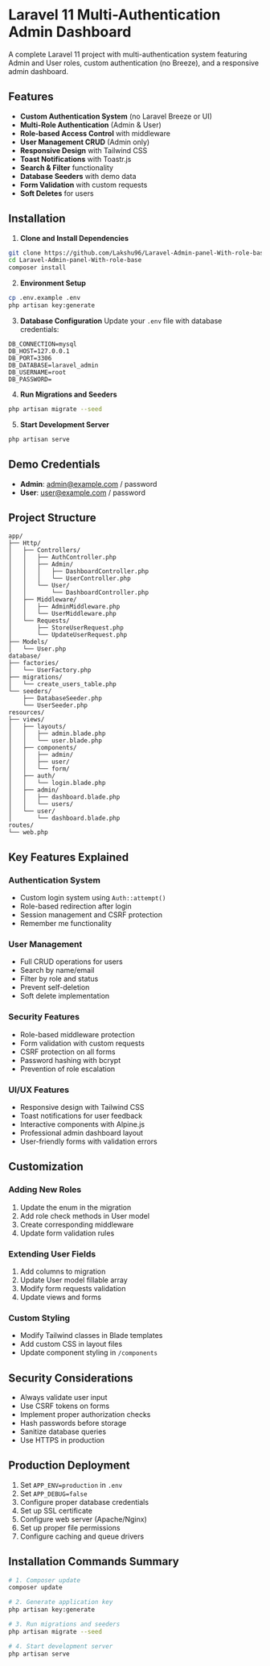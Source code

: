 # Laravel 11 Multi-Authentication Admin Dashboard

A complete Laravel 11 project with multi-authentication system featuring Admin and User roles, custom authentication (no Breeze), and a responsive admin dashboard.

## Features

-   **Custom Authentication System** (no Laravel Breeze or UI)
-   **Multi-Role Authentication** (Admin & User)
-   **Role-based Access Control** with middleware
-   **User Management CRUD** (Admin only)
-   **Responsive Design** with Tailwind CSS
-   **Toast Notifications** with Toastr.js
-   **Search & Filter** functionality
-   **Database Seeders** with demo data
-   **Form Validation** with custom requests
-   **Soft Deletes** for users

## Installation

1. **Clone and Install Dependencies**

```bash
git clone https://github.com/Lakshu96/Laravel-Admin-panel-With-role-base
cd Laravel-Admin-panel-With-role-base
composer install
```

2. **Environment Setup**

```bash
cp .env.example .env
php artisan key:generate
```

3. **Database Configuration**
   Update your `.env` file with database credentials:

```env
DB_CONNECTION=mysql
DB_HOST=127.0.0.1
DB_PORT=3306
DB_DATABASE=laravel_admin
DB_USERNAME=root
DB_PASSWORD=
```

4. **Run Migrations and Seeders**

```bash
php artisan migrate --seed
```

5. **Start Development Server**

```bash
php artisan serve
```

## Demo Credentials

-   **Admin**: admin@example.com / password
-   **User**: user@example.com / password

## Project Structure

```
app/
├── Http/
│   ├── Controllers/
│   │   ├── AuthController.php
│   │   ├── Admin/
│   │   │   ├── DashboardController.php
│   │   │   └── UserController.php
│   │   └── User/
│   │       └── DashboardController.php
│   ├── Middleware/
│   │   ├── AdminMiddleware.php
│   │   └── UserMiddleware.php
│   └── Requests/
│       ├── StoreUserRequest.php
│       └── UpdateUserRequest.php
├── Models/
│   └── User.php
database/
├── factories/
│   └── UserFactory.php
├── migrations/
│   └── create_users_table.php
└── seeders/
    ├── DatabaseSeeder.php
    └── UserSeeder.php
resources/
├── views/
│   ├── layouts/
│   │   ├── admin.blade.php
│   │   └── user.blade.php
│   ├── components/
│   │   ├── admin/
│   │   ├── user/
│   │   └── form/
│   ├── auth/
│   │   └── login.blade.php
│   ├── admin/
│   │   ├── dashboard.blade.php
│   │   └── users/
│   └── user/
│       └── dashboard.blade.php
routes/
└── web.php
```

## Key Features Explained

### Authentication System

-   Custom login system using `Auth::attempt()`
-   Role-based redirection after login
-   Session management and CSRF protection
-   Remember me functionality

### User Management

-   Full CRUD operations for users
-   Search by name/email
-   Filter by role and status
-   Prevent self-deletion
-   Soft delete implementation

### Security Features

-   Role-based middleware protection
-   Form validation with custom requests
-   CSRF protection on all forms
-   Password hashing with bcrypt
-   Prevention of role escalation

### UI/UX Features

-   Responsive design with Tailwind CSS
-   Toast notifications for user feedback
-   Interactive components with Alpine.js
-   Professional admin dashboard layout
-   User-friendly forms with validation errors

## Customization

### Adding New Roles

1. Update the enum in the migration
2. Add role check methods in User model
3. Create corresponding middleware
4. Update form validation rules

### Extending User Fields

1. Add columns to migration
2. Update User model fillable array
3. Modify form requests validation
4. Update views and forms

### Custom Styling

-   Modify Tailwind classes in Blade templates
-   Add custom CSS in layout files
-   Update component styling in `/components`

## Security Considerations

-   Always validate user input
-   Use CSRF tokens on forms
-   Implement proper authorization checks
-   Hash passwords before storage
-   Sanitize database queries
-   Use HTTPS in production

## Production Deployment

1. Set `APP_ENV=production` in `.env`
2. Set `APP_DEBUG=false`
3. Configure proper database credentials
4. Set up SSL certificate
5. Configure web server (Apache/Nginx)
6. Set up proper file permissions
7. Configure caching and queue drivers

## Installation Commands Summary

```bash
# 1. Composer update
composer update

# 2. Generate application key
php artisan key:generate

# 3. Run migrations and seeders
php artisan migrate --seed

# 4. Start development server
php artisan serve

